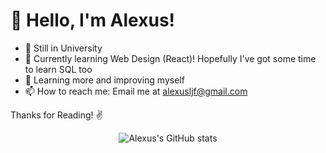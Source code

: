 # 👋  Hello, I'm Alexus!

- 🏫 Still in University 
- 📖 Currently learning Web Design (React)! Hopefully I've got some time to learn SQL too
- 🌠 Learning more and improving myself
- 📫 How to reach me: Email me at alexusljf@gmail.com

Thanks for Reading! ✌️

<div align="center">

  ![Alexus's GitHub stats](https://github-readme-stats.vercel.app/api?username=alexusljf&show_icons=true&count_private=true&theme=cobalt)

</div>